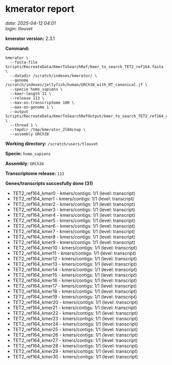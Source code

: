 # kmerator report
*date: 2025-04-12 04:01*  
*login: tlouvet*

**kmerator version:** 2.3.1

**Command:**

```
kmerator \
  --fasta-file Scripts/RecreateData/KmerToSearchRef/kmer_to_search_TET2_ref164.fasta \
  --datadir /scratch/indexes/kmerator/ \
  --genome /scratch/indexes/jellyfish/human/GRCh38_with_MT_canonical.jf \
  --specie homo_sapiens \
  --kmer-length 31 \
  --release 113 \
  --max-on-transcriptome 100 \
  --max-on-genome 1 \
  --output Scripts/RecreateData/KmerToSearchRefOutput/kmer_to_search_TET2_ref164_output \
  --thread 1 \
  --tmpdir /tmp/kmerator_2l04cnup \
  --assembly GRCh38
```

**Working directory:** `/scratch/users/tlouvet`

**Specie:** `homo_sapiens`

**Assembly:** `GRCh38`

**Transcriptome release:** `113`

**Genes/transcripts succesfully done (31)**

- TET2_ref164_kmer0 - kmers/contigs: 1/1 (level: transcript)
- TET2_ref164_kmer1 - kmers/contigs: 1/1 (level: transcript)
- TET2_ref164_kmer2 - kmers/contigs: 1/1 (level: transcript)
- TET2_ref164_kmer3 - kmers/contigs: 1/1 (level: transcript)
- TET2_ref164_kmer4 - kmers/contigs: 1/1 (level: transcript)
- TET2_ref164_kmer5 - kmers/contigs: 1/1 (level: transcript)
- TET2_ref164_kmer6 - kmers/contigs: 1/1 (level: transcript)
- TET2_ref164_kmer7 - kmers/contigs: 1/1 (level: transcript)
- TET2_ref164_kmer8 - kmers/contigs: 1/1 (level: transcript)
- TET2_ref164_kmer9 - kmers/contigs: 1/1 (level: transcript)
- TET2_ref164_kmer10 - kmers/contigs: 1/1 (level: transcript)
- TET2_ref164_kmer11 - kmers/contigs: 1/1 (level: transcript)
- TET2_ref164_kmer12 - kmers/contigs: 1/1 (level: transcript)
- TET2_ref164_kmer13 - kmers/contigs: 1/1 (level: transcript)
- TET2_ref164_kmer14 - kmers/contigs: 1/1 (level: transcript)
- TET2_ref164_kmer15 - kmers/contigs: 1/1 (level: transcript)
- TET2_ref164_kmer16 - kmers/contigs: 1/1 (level: transcript)
- TET2_ref164_kmer17 - kmers/contigs: 1/1 (level: transcript)
- TET2_ref164_kmer18 - kmers/contigs: 1/1 (level: transcript)
- TET2_ref164_kmer19 - kmers/contigs: 1/1 (level: transcript)
- TET2_ref164_kmer20 - kmers/contigs: 1/1 (level: transcript)
- TET2_ref164_kmer21 - kmers/contigs: 1/1 (level: transcript)
- TET2_ref164_kmer22 - kmers/contigs: 1/1 (level: transcript)
- TET2_ref164_kmer23 - kmers/contigs: 1/1 (level: transcript)
- TET2_ref164_kmer24 - kmers/contigs: 1/1 (level: transcript)
- TET2_ref164_kmer25 - kmers/contigs: 1/1 (level: transcript)
- TET2_ref164_kmer26 - kmers/contigs: 1/1 (level: transcript)
- TET2_ref164_kmer27 - kmers/contigs: 1/1 (level: transcript)
- TET2_ref164_kmer28 - kmers/contigs: 1/1 (level: transcript)
- TET2_ref164_kmer29 - kmers/contigs: 1/1 (level: transcript)
- TET2_ref164_kmer30 - kmers/contigs: 1/1 (level: transcript)
